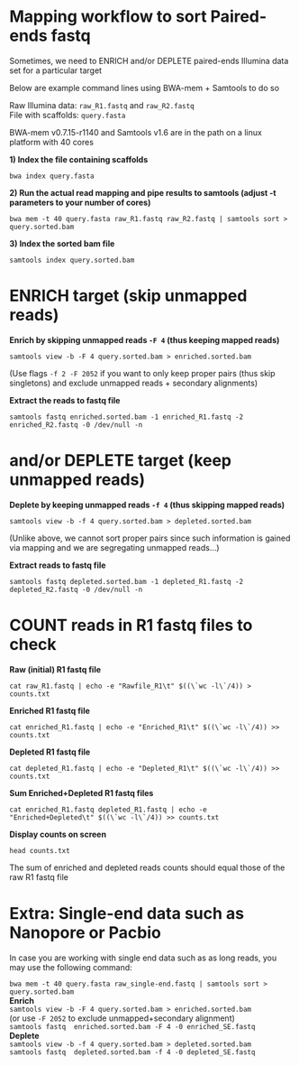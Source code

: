 # Mapping workflow to sort Paired-ends fastq<br/>

Sometimes, we need to ENRICH and/or DEPLETE paired-ends Illumina data set for a particular target<br/>

Below are example command lines using BWA-mem + Samtools to do so<br/>

Raw Illumina data: ```raw_R1.fastq``` and ```raw_R2.fastq```<br/>
File with scaffolds: ```query.fasta```<br/>

BWA-mem v0.7.15-r1140 and Samtools v1.6 are in the path on a linux platform with 40 cores<br/>

**1) Index the file containing scaffolds**<br/>

```bwa index query.fasta```<br/>

**2) Run the actual read mapping and pipe results to samtools (adjust -t parameters to your number of cores)**<br/>

```bwa mem -t 40 query.fasta raw_R1.fastq raw_R2.fastq | samtools sort > query.sorted.bam```<br/>

**3) Index the sorted bam file**<br/>

```samtools index query.sorted.bam```<br/>

# ENRICH target (skip unmapped reads)<br/>
**Enrich by skipping unmapped reads ```-F 4``` (thus keeping mapped reads)**<br/>

```samtools view -b -F 4 query.sorted.bam > enriched.sorted.bam```<br/>

(Use flags ```-f 2 -F 2052``` if you want to only keep proper pairs (thus skip singletons) and exclude unmapped reads + secondary alignments)<br/>

**Extract the reads to fastq file**<br/>

```samtools fastq enriched.sorted.bam -1 enriched_R1.fastq -2 enriched_R2.fastq -0 /dev/null -n```<br/>

# and/or DEPLETE target (keep unmapped reads)<br/>
**Deplete by keeping unmapped reads ```-f 4``` (thus skipping mapped reads)**<br/>

```samtools view -b -f 4 query.sorted.bam > depleted.sorted.bam```<br/>

(Unlike above, we cannot sort proper pairs since such information is gained via mapping and we are segregating unmapped reads...)

**Extract reads to fastq file**<br/>

```samtools fastq depleted.sorted.bam -1 depleted_R1.fastq -2 depleted_R2.fastq -0 /dev/null -n```<br/>

# COUNT reads in R1 fastq files to check<br/>
**Raw (initial) R1 fastq file**<br/>

```cat raw_R1.fastq | echo -e "Rawfile_R1\t" $((\`wc -l\`/4)) > counts.txt```<br/>

**Enriched R1 fastq file**<br/>

```cat enriched_R1.fastq | echo -e "Enriched_R1\t" $((\`wc -l\`/4)) >> counts.txt```<br/>

**Depleted R1 fastq file**<br/>

```cat depleted_R1.fastq | echo -e "Depleted_R1\t" $((\`wc -l\`/4)) >> counts.txt```<br/>

**Sum Enriched+Depleted R1 fastq files**<br/>

```cat enriched_R1.fastq depleted_R1.fastq | echo -e "Enriched+Depleted\t" $((\`wc -l\`/4)) >> counts.txt```<br/>

**Display counts on screen**<br/>

```head counts.txt```<br/>

The sum of enriched and depleted reads counts should equal those of the raw R1 fastq file<br/>

# Extra: Single-end data such as Nanopore or Pacbio<br/>

In case you are working with single end data such as as long reads, you may use the following command:<br/>

```bwa mem -t 40 query.fasta raw_single-end.fastq | samtools sort > query.sorted.bam```<br/>
**Enrich**<br/>
```samtools view -b -F 4 query.sorted.bam > enriched.sorted.bam```<br/>
(or use ```-F 2052``` to exclude unmapped+secondary alignment)<br/> 
```samtools fastq  enriched.sorted.bam -F 4 -0 enriched_SE.fastq```<br/> 
**Deplete**<br/>
```samtools view -b -f 4 query.sorted.bam > depleted.sorted.bam```<br/>
```samtools fastq  depleted.sorted.bam -f 4 -0 depleted_SE.fastq```<br/>



